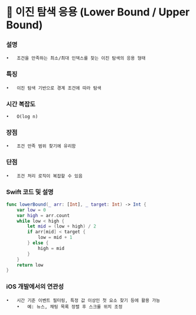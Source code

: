 # 🧠 이진 탐색 응용 (Lower Bound / Upper Bound)

### 설명
	•	조건을 만족하는 최소/최대 인덱스를 찾는 이진 탐색의 응용 형태

### 특징
	•	이진 탐색 기반으로 경계 조건에 따라 탐색

### 시간 복잡도
	•	O(log n)

### 장점
	•	조건 만족 범위 찾기에 유리함

### 단점
	•	조건 처리 로직이 복잡할 수 있음

### Swift 코드 및 설명
```swift
func lowerBound(_ arr: [Int], _ target: Int) -> Int {
    var low = 0
    var high = arr.count
    while low < high {
        let mid = (low + high) / 2
        if arr[mid] < target {
            low = mid + 1
        } else {
            high = mid
        }
    }
    return low
}
```
### iOS 개발에서의 연관성
	•	시간 기준 이벤트 필터링, 특정 값 이상인 첫 요소 찾기 등에 활용 가능
	    •	예: 뉴스, 채팅 목록 정렬 후 스크롤 위치 조정